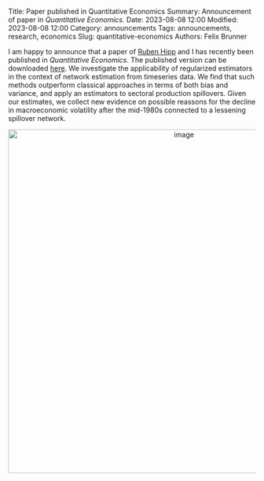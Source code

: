 Title: Paper published in Quantitative Economics
Summary: Announcement of paper in *Quantitative Economics*.
Date: 2023-08-08 12:00
Modified: 2023-08-08 12:00
Category: announcements
Tags: announcements, research, economics
Slug: quantitative-economics
Authors: Felix Brunner

<!-- ## Estimating large-dimensional connectedness tables: The Great Moderation through the lens of sectoral spillovers -->
I am happy to announce that a paper of [Ruben Hipp](https://sites.google.com/view/rubenhipp/home) and I has recently been published in *Quantitative Economics*.
The published version can be downloaded [here](https://www.econometricsociety.org/publications/quantitative-economics/2023/07/01/Estimating-Large-Dimensional-Connectedness-Tables-The-Great-Moderation-through-the-Lens-of-Sectoral-Spillovers).
We investigate the applicability of regularized estimators in the context of network estimation from timeseries data.
We find that such methods outperform classical approaches in terms of both bias and variance, and apply an estimators to sectoral production spillovers.
Given our estimates, we collect new evidence on possible reassons for the decline in macroeconomic volatility after the mid-1980s connected to a lessening spillover network.

<p align="center"><img src="../assets/images/regic_qe-frontpage.png" alt="image" width="700"/></p>